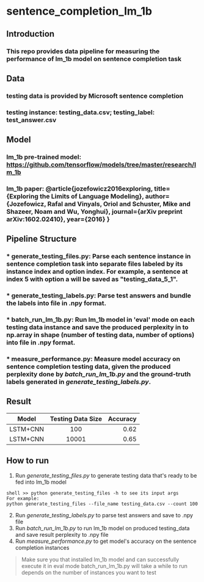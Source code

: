 # sentence_completion_lm_1b

## Introduction
### This repo provides data pipeline for measuring the performance of lm_1b model on sentence completion task

## Data
### testing data is provided by Microsoft sentence completion
### testing instance: testing_data.csv; testing_label: test_answer.csv

## Model
### lm_1b pre-trained model: https://github.com/tensorflow/models/tree/master/research/lm_1b
### lm_1b paper: @article{jozefowicz2016exploring, title={Exploring the Limits of Language Modeling}, author={Jozefowicz, Rafal and Vinyals, Oriol and Schuster, Mike and Shazeer, Noam and Wu, Yonghui}, journal={arXiv preprint arXiv:1602.02410}, year={2016} }

## Pipeline Structure
### * generate_testing_files.py: Parse each sentence instance in sentence completion task into separate files labeled by its instance index and option index. For example, a sentence at index 5 with option a will be saved as "testing_data_5_1".
### * generate_testing_labels.py: Parse test answers and bundle the labels into file in .npy format.
### * batch_run_lm_1b.py: Run lm_1b model in 'eval' mode on each testing data instance and save the produced perplexity in to np.array in shape (number of testing data, number of options) into file in .npy format.
### * measure_performance.py: Measure model accuracy on sentence completion testing data, given the produced perplexity done by _batch_run_lm_1b.py_ and the ground-truth labels generated in _generate_testing_labels.py_.

## Result
| Model         | Testing Data Size | Accuracy  |
| ------------- |:-----------------:| ---------:|
| LSTM+CNN      | 100               | 0.62      |
| LSTM+CNN      | 10001             | 0.65      |

## How to run
1. Run _generate_testing_files.py_ to generate testing data that's ready to be fed into lm_1b model
```
shell >> python generate_testing_files -h to see its input args
For example:
python generate_testing_files --file_name testing_data.csv --count 100
```
2. Run _generate_testing_labels.py_ to parse test answers and save to .npy file
3. Run _batch_run_lm_1b.py_ to run lm_1b model on produced testing_data and save result perplexity to .npy file
4. Run _measure_performance.py_ to get model's accuracy on the sentence completion instances
> Make sure you that installed lm_1b model and can successfully execute it in eval mode
> batch_run_lm_1b.py will take a while to run depends on the number of instances you want to test
